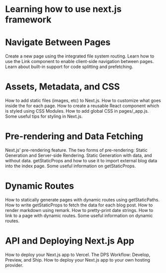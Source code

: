# Learning how to use next.js framework

# Navigate Between Pages

Create a new page using the integrated file system routing.
Learn how to use the Link component to enable client-side navigation between pages.
Learn about built-in support for code splitting and prefetching.

# Assets, Metadata, and CSS

How to add static files (images, etc) to Next.js.
How to customize what goes inside the <head> for each page.
How to create a reusable React component which is styled using CSS Modules.
How to add global CSS in pages/\_app.js.
Some useful tips for styling in Next.js.

# Pre-rendering and Data Fetching

Next.js’ pre-rendering feature.
The two forms of pre-rendering: Static Generation and Server-side Rendering.
Static Generation with data, and without data.
getStaticProps and how to use it to import external blog data into the index page.
Some useful information on getStaticProps.

# Dynamic Routes

How to statically generate pages with dynamic routes using getStaticPaths.
How to write getStaticProps to fetch the data for each blog post.
How to render markdown using remark.
How to pretty-print date strings.
How to link to a page with dynamic routes.
Some useful information on dynamic routes.

# API and Deploying Next.js App

How to deploy your Next.js app to Vercel.
The DPS Workflow: Develop, Preview, and Ship.
How to deploy your Next.js app to your own hosting provider.
